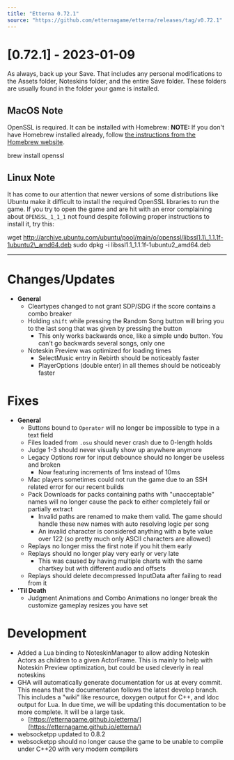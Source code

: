 ```yaml
---
title: "Etterna 0.72.1"
source: "https://github.com/etternagame/etterna/releases/tag/v0.72.1"
---
```


**\[0.72.1\] - 2023-01-09**
===========================

As always, back up your Save. That includes any personal modifications to the Assets folder, Noteskins folder, and the entire Save folder. These folders are usually found in the folder your game is installed.

MacOS Note
----------

OpenSSL is required. It can be installed with Homebrew:
**NOTE:** If you don't have Homebrew installed already, follow [the instructions from the Homebrew website](https://brew.sh/).

brew install openssl

Linux Note
----------

It has come to our attention that newer versions of some distributions like Ubuntu make it difficult to install the required OpenSSL libraries to run the game. If you try to open the game and are hit with an error complaining about `OPENSSL_1_1_1` not found despite following proper instructions to install it, try this:

wget http://archive.ubuntu.com/ubuntu/pool/main/o/openssl/libssl1.1\_1.1.1f-1ubuntu2\_amd64.deb
sudo dpkg -i libssl1.1\_1.1.1f-1ubuntu2\_amd64.deb

* * *

**Changes/Updates**
===================

*   **General**
    *   Cleartypes changed to not grant SDP/SDG if the score contains a combo breaker
    *   Holding `shift` while pressing the Random Song button will bring you to the last song that was given by pressing the button
        *   This only works backwards once, like a simple undo button. You can't go backwards several songs, only one
    *   Noteskin Preview was optimized for loading times
        *   SelectMusic entry in Rebirth should be noticeably faster
        *   PlayerOptions (double enter) in all themes should be noticeably faster

**Fixes**
=========

*   **General**
    *   Buttons bound to `Operator` will no longer be impossible to type in a text field
    *   Files loaded from `.osu` should never crash due to 0-length holds
    *   Judge 1-3 should never visually show up anywhere anymore
    *   Legacy Options row for input debounce should no longer be useless and broken
        *   Now featuring increments of 1ms instead of 10ms
    *   Mac players sometimes could not run the game due to an SSH related error for our recent builds
    *   Pack Downloads for packs containing paths with "unacceptable" names will no longer cause the pack to either completely fail or partially extract
        *   Invalid paths are renamed to make them valid. The game should handle these new names with auto resolving logic per song
        *   An invalid character is considered anything with a byte value over 122 (so pretty much only ASCII characters are allowed)
    *   Replays no longer miss the first note if you hit them early
    *   Replays should no longer play very early or very late
        *   This was caused by having multiple charts with the same chartkey but with different audio and offsets
    *   Replays should delete decompressed InputData after failing to read from it
*   **'Til Death**
    *   Judgment Animations and Combo Animations no longer break the customize gameplay resizes you have set

**Development**
===============

*   Added a Lua binding to NoteskinManager to allow adding Noteskin Actors as children to a given ActorFrame. This is mainly to help with Noteskin Preview optimization, but could be used cleverly in real noteskins
*   GHA will automatically generate documentation for us at every commit. This means that the documentation follows the latest develop branch. This includes a "wiki" like resource, doxygen output for C++, and ldoc output for Lua. In due time, we will be updating this documentation to be more complete. It will be a large task.
    *   [https://etternagame.github.io/etterna/](https://etternagame.github.io/etterna/)
*   websocketpp updated to 0.8.2
*   websocketpp should no longer cause the game to be unable to compile under C++20 with very modern compilers
